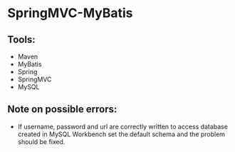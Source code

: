 # SpringMVC-MyBatis


## Tools:
- Maven
- MyBatis
- Spring
- SpringMVC
- MySQL

## Note on possible errors:
- If username, password and url are correctly written to access database created in MySQL Workbench set the default schema and the problem should be fixed.
